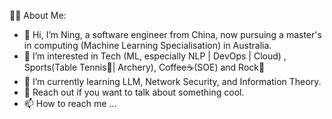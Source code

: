 👩‍💻 About Me:
- 👋 Hi, I’m Ning, a software engineer from China, now pursuing a master's in computing (Machine Learning Specialisation) in Australia.
- 👀 I’m interested in Tech (ML, especially NLP | DevOps | Cloud) , Sports(Table Tennis🏓| Archery), Coffee☕(SOE) and Rock🤘
- 🌱 I’m currently learning LLM, Network Security, and Information Theory.
- 💞️ Reach out if you want to talk about something cool. 
- 📫 How to reach me ...

<!---
ning17/ning17 is a ✨ special ✨ repository because its `README.md` (this file) appears on your GitHub profile.
You can click the Preview link to take a look at your changes.
--->
